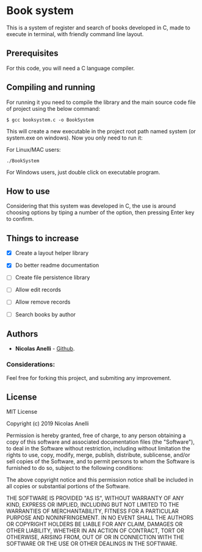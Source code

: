 # Book system

This is a system of register and search of books developed in C, made to execute in terminal, with friendly command line layout.

## Prerequisites

For this code, you will need a C language compiler.

## Compiling and running

For running it you need to compile the library and the main source code file of project using the below command:
```
$ gcc booksystem.c -o BookSystem
```

This will create a new executable in the project root path named system (or system.exe on windows). Now you only need to run it:

For Linux/MAC users:

```
./BookSystem 
```

For Windows users, just double click on executable program.

## How to use
Considering that this system was developed in C, the use is around choosing options by tiping a number of the option, then pressing Enter key to confirm.

## Things to increase

- [x] Create a layout helper library
- [x] Do better readme documentation
- [ ] Create file persistence library
- [ ] Allow edit records
- [ ] Allow remove records
- [ ] Search books by author


## Authors
* **Nicolas Anelli** - [Github](https://github.com/NicolasAnelli).

### Considerations:
Feel free for forking this project, and submiting any improvement.

## License
MIT License

Copyright (c) 2019 Nicolas Anelli

Permission is hereby granted, free of charge, to any person obtaining a copy
of this software and associated documentation files (the "Software"), to deal
in the Software without restriction, including without limitation the rights
to use, copy, modify, merge, publish, distribute, sublicense, and/or sell
copies of the Software, and to permit persons to whom the Software is
furnished to do so, subject to the following conditions:

The above copyright notice and this permission notice shall be included in all
copies or substantial portions of the Software.

THE SOFTWARE IS PROVIDED "AS IS", WITHOUT WARRANTY OF ANY KIND, EXPRESS OR
IMPLIED, INCLUDING BUT NOT LIMITED TO THE WARRANTIES OF MERCHANTABILITY,
FITNESS FOR A PARTICULAR PURPOSE AND NONINFRINGEMENT. IN NO EVENT SHALL THE
AUTHORS OR COPYRIGHT HOLDERS BE LIABLE FOR ANY CLAIM, DAMAGES OR OTHER
LIABILITY, WHETHER IN AN ACTION OF CONTRACT, TORT OR OTHERWISE, ARISING FROM,
OUT OF OR IN CONNECTION WITH THE SOFTWARE OR THE USE OR OTHER DEALINGS IN THE
SOFTWARE.
